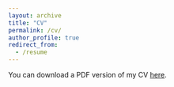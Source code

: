 ```yaml
---
layout: archive
title: "CV"
permalink: /cv/
author_profile: true
redirect_from:
  - /resume
---
```


You can download a PDF version of my CV [here](/files/cv_AmaliaJurado.pdf).

<iframe src="https://docs.google.com/gview?url=https://amalia-mcallister.com/files/cv_AmaliaJurado.pdf&embedded=true" width="100%" height="600px" frameborder="no" border="0" marginwidth="0" marginheight="0" id="iframe_small_screen" style="display:none"></iframe>

<iframe src="/files/cv_AmaliaJurado.pdf" width="100%" height="650px" frameborder="no" border="0" marginwidth="0" marginheight="0" id="iframe_large_screen" style="display:none"></iframe>

<script>
  var width = screen.width;
  if (width >= 1366) {
    document.getElementById("iframe_large_screen").style.display = "block";
  } else {
    document.getElementById("iframe_small_screen").style.display = "block";
  }
</script>


